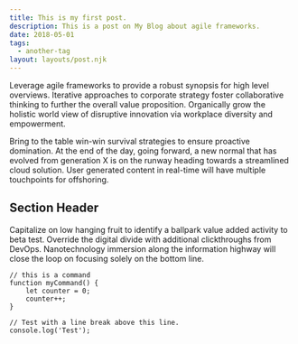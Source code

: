 ```yaml
---
title: This is my first post.
description: This is a post on My Blog about agile frameworks.
date: 2018-05-01
tags:
  - another-tag
layout: layouts/post.njk
---
```


<script type="application/ld+json">
{
  "@context": "https://schema.org",
  "@type": "Recipe",
  "author": "John Smith",
  "cookTime": "PT1H",
  "datePublished": "2009-05-08",
  "description": "This classic banana bread recipe comes from my mom -- the walnuts add a nice texture and flavor to the banana bread.",
  "image": "bananabread.jpg",
  "recipeIngredient": [
    "3 or 4 ripe bananas, smashed",
    "1 egg",
    "3/4 cup of sugar"
  ],
  "interactionStatistic": {
    "@type": "InteractionCounter",
    "interactionType": "https://schema.org/Comment",
    "userInteractionCount": "140"
  },
  "name": "Mom's World Famous Banana Bread",
  "nutrition": {
    "@type": "NutritionInformation",
    "calories": "240 calories",
    "fatContent": "9 grams fat"
  },
  "prepTime": "PT15M",
  "recipeInstructions": "Preheat the oven to 350 degrees. Mix in the ingredients in a bowl. Add the flour last. Pour the mixture into a loaf pan and bake for one hour.",
  "recipeYield": "1 loaf",
  "suitableForDiet": "https://schema.org/LowFatDiet"
}
</script>
<script type="application/ld+json">
{
    "@context": "https://schema.org",
    "@type": "Question",
    "name": "What is attr_accessor in Ruby?",
    "upvoteCount": "196",
    "text": "I am having difficulty understanding Ruby attr_accessors, can someone explain them?",
    "dateCreated": "2010-11-04T20:07Z",
    "author": {
        "@type": "Person",
        "name": "someuser"
    },
    "answerCount": "4",
    "acceptedAnswer": {
        "@type": "Answer",
        "upvoteCount": "1337",
        "text": "(The text of the accepted answer goes here...).",
        "dateCreated": "2010-12-01T22:01Z",
        "author": {
            "@type": "Person",
            "name": "someuser"
        }
    },
    "suggestedAnswer": {
        "@type": "Answer",
        "upvoteCount": "39",
        "text": "(The text of the accepted answer goes here...).",
        "dateCreated": "2010-12-06T21:11Z",
        "author": {
            "@type": "Person",
            "name": "lonelyuser1234"
        }
    }
}
</script>
<script type="application/ld+json">
{
  "@context":"https://schema.org",
  "@type":"TelevisionChannel",
  "name": "WAAY 7",
  "broadcastChannelId":"7",
  "broadcastServiceTier":"Premium",
  "inBroadcastLineup":{
    "@type":"CableOrSatelliteService",
    "name": "Comcast"
  },
  "providesBroadcastService":{
    "@type":"BroadcastService",
    "name": "WAAY-TV",
    "broadcastDisplayName": "ABC",
    "broadcastAffiliateOf":{
      "@type":"Organization",
      "name":"ABC"
    }
  }
}
</script>
<script type="application/ld+json">
    {
      "@context": "https://schema.org",
      "@type": "VisualArtwork",
      "name": "La trahison des images",
      "alternateName": "The Treachery of Images",
      "image": "http://upload.wikimedia.org/wikipedia/en/b/b9/MagrittePipe.jpg",
      "description": "The painting shows a pipe. Below it, Magritte...",
      "creator": [
        {
          "@type": "Person",
          "name": "René Magritte",
          "sameAs": "https://www.freebase.com/m/06h88"
        }
      ],
      "width": [
        {
          "@type": "Distance",
          "name": "940 mm"
        }
      ],
      "height": [
        {
          "@type": "Distance",
          "name": "635 mm"
        }
      ],
      "artMedium": "oil",
      "artworkSurface": "canvas"
    }
    </script>

Leverage agile frameworks to provide a robust synopsis for high level overviews. Iterative approaches to corporate strategy foster collaborative thinking to further the overall value proposition. Organically grow the holistic world view of disruptive innovation via workplace diversity and empowerment.

Bring to the table win-win survival strategies to ensure proactive domination. At the end of the day, going forward, a new normal that has evolved from generation X is on the runway heading towards a streamlined cloud solution. User generated content in real-time will have multiple touchpoints for offshoring.

## Section Header

Capitalize on low hanging fruit to identify a ballpark value added activity to beta test. Override the digital divide with additional clickthroughs from DevOps. Nanotechnology immersion along the information highway will close the loop on focusing solely on the bottom line.

```text/2-3
// this is a command
function myCommand() {
	let counter = 0;
	counter++;
}

// Test with a line break above this line.
console.log('Test');
```
